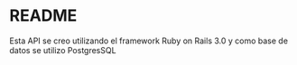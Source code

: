 # README

Esta API se creo utilizando el framework Ruby on Rails 3.0 y como base de datos se utilizo PostgresSQL
